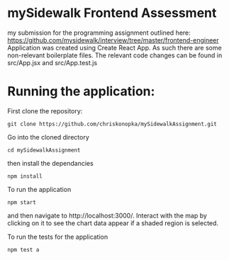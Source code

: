 # mySidewalk Frontend Assessment
my submission for the programming assignment outlined here:
https://github.com/mysidewalk/interview/tree/master/frontend-engineer
Application was created using Create React App. As such there are some non-relevant boilerplate files. The relevant code changes can be found in src/App.jsx and src/App.test.js

# Running the application:
First clone the repository:
```
git clone https://github.com/chriskonopka/mySidewalkAssignment.git
```
Go into the cloned directory
```
cd mySidewalkAssignment
```
then install the dependancies
```
npm install
```
To run the application
```
npm start
```
and then navigate to http://localhost:3000/. Interact with the map by clicking on it to see the chart data appear if a shaded region is selected.

To run the tests for the application
```
npm test a
```